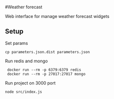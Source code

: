 #Weather forecast
 
 Web interface for manage weather forecast widgets
 
 ## Setup
 
 Set params
 ~~~
 cp parameters.json.dist parameters.json
 ~~~

 Run redis and mongo
 ~~~
  docker run --rm -p 6379:6379 redis
  docker run --rm -p 27017:27017 mongo
 ~~~
 
 Run project on 3000 port
 ~~~
 node src/index.js
 ~~~
